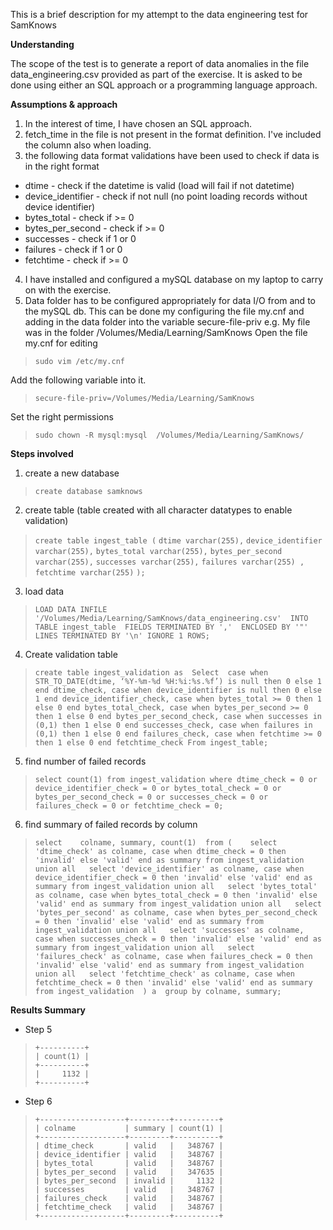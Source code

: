 This is a brief description for my attempt to the data engineering test for SamKnows

**Understanding**

The scope of the test is to generate a report of data anomalies in the file data_engineering.csv provided as part of the exercise. It is asked to be done using either an SQL approach or a programming language approach. 

**Assumptions & approach**

1. In the interest of time, I have chosen an SQL approach.
2. fetch_time in the file is not present in the format definition. I've included the column also when loading.
3. the following data format validations have been used to check if data is in the right format
* dtime - check if the datetime is valid (load will fail if not datetime)
* device_identifier - check if not null (no point loading records without device identifier) 
* bytes_total - check if >= 0
* bytes_per_second - check if >= 0
* successes - check if 1 or 0 
* failures - check if 1 or 0 
* fetchtime - check if >= 0
4. I have installed and configured a mySQL database on my laptop to carry on with the exercise. 
5. Data folder has to be configured appropriately for data I/O from and to the mySQL db. This can be done my configuring the file my.cnf and adding in the data folder into the variable secure-file-priv
e.g. My file was in the folder /Volumes/Media/Learning/SamKnows
Open the file my.cnf for editing
> `sudo vim /etc/my.cnf`

Add the following variable into it. 
> `secure-file-priv=/Volumes/Media/Learning/SamKnows`

Set the right permissions
> `sudo chown -R mysql:mysql  /Volumes/Media/Learning/SamKnows/`


**Steps involved**

1. create a new database
> `create database samknows`
2. create table (table created with all character datatypes to enable validation)
> `create table ingest_table (`
`dtime varchar(255),`
`device_identifier varchar(255),`
`bytes_total varchar(255),`
`bytes_per_second varchar(255),`
`successes varchar(255),`
`failures varchar(255) ,`
`fetchtime varchar(255)`
`);`
3. load data
> `LOAD DATA INFILE '/Volumes/Media/Learning/SamKnows/data_engineering.csv' 
INTO TABLE ingest_table 
FIELDS TERMINATED BY ',' 
ENCLOSED BY '"'
LINES TERMINATED BY '\n'
IGNORE 1 ROWS;
`
4. Create validation table 
> `create table ingest_validation as 
Select 
	case when STR_TO_DATE(dtime, ‘%Y-%m-%d %H:%i:%s.%f’) is null then 0 else 1 end dtime_check,
	case when device_identifier is null then 0 else 1 end device_identifier_check,
	case when bytes_total >= 0 then 1 else 0 end bytes_total_check,
	case when bytes_per_second >= 0 then 1 else 0 end bytes_per_second_check,
	case when successes in (0,1) then 1 else 0 end successes_check,
	case when failures in (0,1) then 1 else 0 end failures_check,
	case when fetchtime >= 0 then 1 else 0 end fetchtime_check
From ingest_table;`
5. find number of failed records
> `select count(1) from ingest_validation where dtime_check = 0 or device_identifier_check = 0 or bytes_total_check = 0 or bytes_per_second_check = 0 or successes_check = 0 or failures_check = 0 or fetchtime_check = 0;`
6. find summary of failed records by column
> `select    colname, summary, count(1)  from (    select 'dtime_check' as colname, case when dtime_check = 0 then 'invalid' else 'valid' end as summary from ingest_validation union all   select 'device_identifier' as colname, case when device_identifier_check = 0 then 'invalid' else 'valid' end as summary from ingest_validation union all   select 'bytes_total' as colname, case when bytes_total_check = 0 then 'invalid' else 'valid' end as summary from ingest_validation union all   select 'bytes_per_second' as colname, case when bytes_per_second_check = 0 then 'invalid' else 'valid' end as summary from ingest_validation union all   select 'successes' as colname, case when successes_check = 0 then 'invalid' else 'valid' end as summary from ingest_validation union all   select 'failures_check' as colname, case when failures_check = 0 then 'invalid' else 'valid' end as summary from ingest_validation union all   select 'fetchtime_check' as colname, case when fetchtime_check = 0 then 'invalid' else 'valid' end as summary from ingest_validation  ) a  group by colname, summary;`


**Results Summary**
* Step 5 
> `+----------+  `  
> `| count(1) |  `  
> `+----------+  `  
> `|     1132 |  `  
> `+----------+ `   
* Step 6
> `+-------------------+---------+----------+`  
> `| colname           | summary | count(1) |`  
> `+-------------------+---------+----------+`  
> `| dtime_check       | valid   |   348767 |`  
> `| device_identifier | valid   |   348767 |`  
> `| bytes_total       | valid   |   348767 |`  
> `| bytes_per_second  | valid   |   347635 |`  
> `| bytes_per_second  | invalid |     1132 |`  
> `| successes         | valid   |   348767 |`  
> `| failures_check    | valid   |   348767 |`  
> `| fetchtime_check   | valid   |   348767 |`  
> `+-------------------+---------+----------+` 
